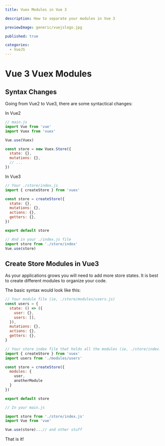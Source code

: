 ```yaml
---
title: Vuex Modules in Vue 3

description: How to separate your modules in Vue 3

previewImage: generic/vuejslogo.jpg

published: true

categories:
  - VueJS
---
```


# Vue 3 Vuex Modules

## Syntax Changes

Going from Vue2 to Vue3, there are some syntactical changes:

In Vue2

```javascript
// main.js
import Vue from 'vue'
import Vuex from 'vuex'

Vue.use(Vuex)

const store = new Vuex.Store({
  state: {},
  mutations: {},
  // ...
})
```

In Vue3

```javascript
// Your ./store/index.js
import { createStore } from 'vuex'

const store = createStore({
  state: {},
  mutations: {},
  actions: {},
  getters: {},
})

export default store

// And in your ./index.js file
import store from './store/index'
Vue.use(store)
```

## Create Store Modules in Vue3

As your applications grows you will need to add more store states. It is best to create different modules to organize your code.

The basic syntax would look like this:

```javascript
// Your module file (ie, ./store/modules/users.js)
const users = {
  state: () => ({
    user: {},
    users: [],
  }),
  mutations: {},
  actions: {},
  getters: {},
}

// Your store index file that holds all the modules (ie, ./store/index.js)
import { createStore } from 'vuex'
import users from './modules/users'

const store = createStore({
  modules: {
    user,
    anotherModule
  }
})

export default store

// In your main.js

import store from './store/index.js'
import Vue from 'vue'

Vue.use(store)...// and other stuff
```

That is it!

